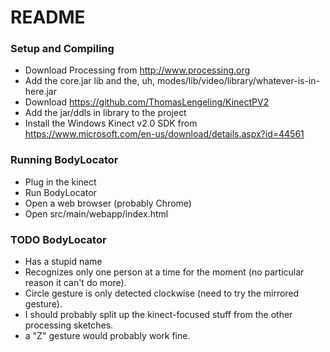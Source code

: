 # README #

### Setup and Compiling ###

* Download Processing from http://www.processing.org
* Add the core.jar lib and the, uh, modes/lib/video/library/whatever-is-in-here.jar
* Download https://github.com/ThomasLengeling/KinectPV2
* Add the jar/ddls in library to the project
* Install the Windows Kinect v2.0 SDK from https://www.microsoft.com/en-us/download/details.aspx?id=44561

### Running BodyLocator ###

* Plug in the kinect
* Run BodyLocator
* Open a web browser (probably Chrome)
* Open src/main/webapp/index.html

### TODO BodyLocator ###

* Has a stupid name
* Recognizes only one person at a time for the moment (no particular reason it can't do more).
* Circle gesture is only detected clockwise (need to try the mirrored gesture).
* I should probably split up the kinect-focused stuff from the other processing sketches.
* a "Z" gesture would probably work fine.